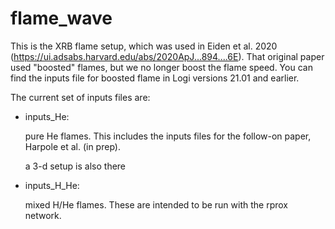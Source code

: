 # flame_wave

This is the XRB flame setup, which was used in Eiden et al. 2020
(https://ui.adsabs.harvard.edu/abs/2020ApJ...894....6E).  That
original paper used "boosted" flames, but we no longer boost the flame
speed.  You can find the inputs file for boosted flame in Logi
versions 21.01 and earlier.

The current set of inputs files are:

* inputs_He:

  pure He flames.  This includes the inputs files for the follow-on
  paper, Harpole et al. (in prep).

  a 3-d setup is also there

* inputs_H_He:

  mixed H/He flames.  These are intended to be run with the rprox
  network.

